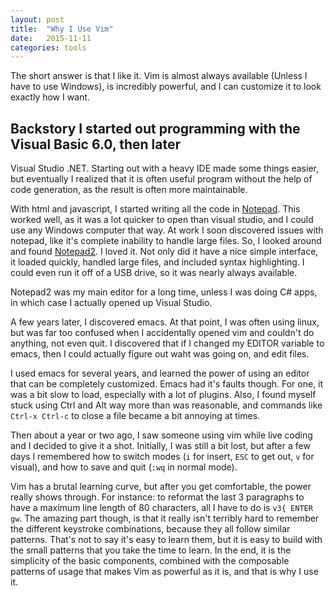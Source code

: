 ```yaml
---
layout: post
title:  "Why I Use Vim"
date:   2015-11-11
categories: tools
---
```


The short answer is that I like it. Vim is almost always available (Unless I
have to use Windows), is incredibly powerful, and I can customize it to look
exactly how I want.

## Backstory I started out programming with the Visual Basic 6.0, then later
Visual Studio .NET. Starting out with a heavy IDE made some things easier, but
eventually I realized that it is often useful program without the help of code
generation, as the result is often more maintainable.

With html and javascript, I started writing all the code in
[Notepad](https://en.wikipedia.org/wiki/Notepad_(software)). This worked well,
as it was a lot quicker to open than visual studio, and I could use any Windows
computer that way. At work I soon discovered issues with notepad, like it's
complete inability to handle large files. So, I looked around and found
[Notepad2](https://en.wikipedia.org/wiki/Notepad2). I loved it.  Not only did
it have a nice simple interface, it loaded quickly, handled large files, and
included syntax highlighting. I could even run it off of a USB drive, so it was
nearly always available.

Notepad2 was my main editor for a long time, unless I was doing C# apps, in
which case I actually opened up Visual Studio.

A few years later, I discovered emacs. At that point, I was often using linux,
but was far too confused when I accidentally opened vim and couldn't do
anything, not even quit. I discovered that if I changed my EDITOR variable to
emacs, then I could actually figure out waht was going on, and edit files.

I used emacs for several years, and learned the power of using an editor that
can be completely customized. Emacs had it's faults though. For one, it was a
bit slow to load, especially with a lot of plugins. Also, I found myself stuck
using Ctrl and Alt way more than was reasonable, and commands like `Ctrl-x
Ctrl-c` to close a file became a bit annoying at times.

Then about a year or two ago, I saw someone using vim while live coding and I
decided to give it a shot. Initially, I was still a bit lost, but after a few
days I remembered how to switch modes (`i` for insert, `ESC` to get out, `v`
for visual), and how to save and quit (`:wq` in normal mode).

Vim has a brutal learning curve, but after you get comfortable, the power
really shows through. For instance: to reformat the last 3 paragraphs to have a
maximum line length of 80 characters, all I have to do is `v3{ ENTER gw`. The
amazing part though, is that it really isn't terribly hard to remember the
different keystroke combinations, because they all follow similar patterns.
That's not to say it's easy to learn them, but it is easy to build with the
small patterns that you take the time to learn. In the end, it is the
simplicity of the basic components, combined with the composable patterns of
usage that makes Vim as powerful as it is, and that is why I use it.

